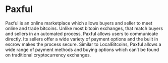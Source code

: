 # Paxful
Paxful is an online marketplace which allows buyers and seller to meet online and trade bitcoins. Unlike most bitcoin exchanges, that match buyers and sellers in an automated process, Paxful allows users to communicate directly. Its sellers offer a wide variety of payment options and the built in escrow makes the process secure. Similar to LocalBitcoins, Paxful allows a wide range of payment methods and buying options which can’t be found on traditional cryptocurrency exchanges.
